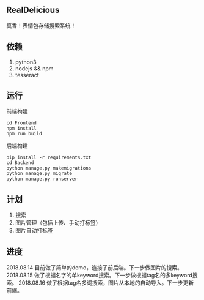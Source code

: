 ## RealDelicious

真香！表情包存储搜索系统！

## 依赖

1. python3
2. nodejs && npm
3. tesseract

## 运行

前端构建
```
cd Frontend
npm install
npm run build
```

后端构建
```
pip install -r requirements.txt
cd Backend
python manage.py makemigrations
python manage.py migrate
python manage.py runserver
```

## 计划

1. 搜索
2. 图片管理（包括上传、手动打标签）
3. 图片自动打标签

## 进度

2018.08.14 目前做了简单的demo，连接了前后端。下一步做图片的搜索。
2018.08.15 做了根据名字的单keyword搜索。下一步做根据tag名的多keyword搜索。
2018.08.16 做了根据tag名多词搜索，图片从本地的自动导入。下一步更新前端。
